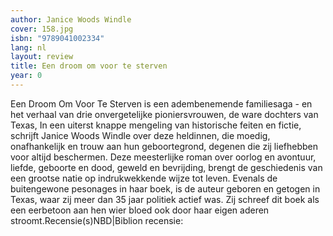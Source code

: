 ```yaml
---
author: Janice Woods Windle
cover: 158.jpg
isbn: "9789041002334"
lang: nl
layout: review
title: Een droom om voor te sterven
year: 0
---
```


Een Droom Om Voor Te Sterven is een adembenemende familiesaga - en het verhaal van drie onvergetelijke pioniersvrouwen, de ware dochters van Texas, In een uiterst knappe mengeling van historische feiten en fictie, schrijft Janice Woods Windle over deze heldinnen, die moedig, onafhankelijk en trouw aan hun geboortegrond, degenen die zij liefhebben voor altijd beschermen. Deze meesterlijke roman over oorlog en avontuur, liefde, geboorte en dood, geweld en bevrijding, brengt de geschiedenis van een grootse natie op indrukwekkende wijze tot leven. Evenals de buitengewone pesonages in haar boek, is de auteur geboren en getogen in Texas, waar zij meer dan 35 jaar politiek actief was. Zij schreef dit boek als een eerbetoon aan hen wier bloed ook door haar eigen aderen stroomt.Recensie(s)NBD|Biblion recensie:
